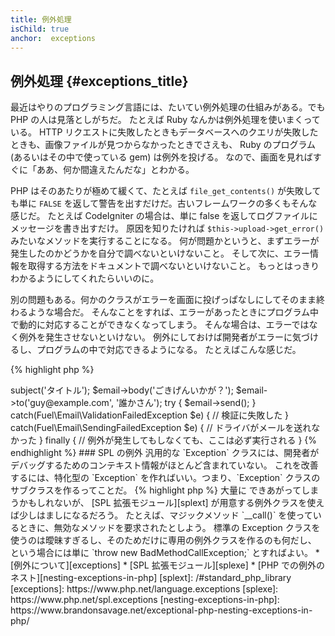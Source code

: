 ```yaml
---
title: 例外処理
isChild: true
anchor:  exceptions
---
```


## 例外処理 {#exceptions_title}

最近はやりのプログラミング言語には、たいてい例外処理の仕組みがある。でも PHP の人は見落としがちだ。
たとえば Ruby なんかは例外処理を使いまくっている。
HTTP リクエストに失敗したときもデータベースへのクエリが失敗したときも、画像ファイルが見つからなかったときでさえも、
Ruby のプログラム (あるいはその中で使っている gem) は例外を投げる。
なので、画面を見ればすぐに「ああ、何か間違えたんだな」とわかる。

PHP はそのあたりが極めて緩くて、たとえば `file_get_contents()` が失敗しても単に
`FALSE` を返して警告を出すだけだ。古いフレームワークの多くもそんな感じだ。
たとえば CodeIgniter の場合は、単に false を返してログファイルにメッセージを書き出すだけ。
原因を知りたければ `$this->upload->get_error()` みたいなメソッドを実行することになる。
何が問題かというと、まずエラーが発生したのかどうかを自分で調べないといけないこと。
そして次に、エラー情報を取得する方法をドキュメントで調べないといけないこと。
もっとはっきりわかるようにしてくれたらいいのに。

別の問題もある。何かのクラスがエラーを画面に投げっぱなしにしてそのまま終わるような場合だ。
そんなことをすれば、エラーがあったときにプログラム中で動的に対応することができなくなってしまう。
そんな場合は、エラーではなく例外を発生させないといけない。
例外にしておけば開発者がエラーに気づけるし、プログラムの中で対応できるようになる。
たとえばこんな感じだ。

{% highlight php %}
<?php
$email = new Fuel\Email;
$email->subject('タイトル');
$email->body('ごきげんいかが？');
$email->to('guy@example.com', '誰かさん');

try
{
    $email->send();
}
catch(Fuel\Email\ValidationFailedException $e)
{
    // 検証に失敗した
}
catch(Fuel\Email\SendingFailedException $e)
{
    // ドライバがメールを送れなかった
}
finally
{
    // 例外が発生してもしなくても、ここは必ず実行される
}
{% endhighlight %}

### SPL の例外

汎用的な `Exception` クラスには、開発者がデバッグするためのコンテキスト情報がほとんど含まれていない。
これを改善するには、特化型の `Exception` を作ればいい。つまり、`Exception` クラスのサブクラスを作るってことだ。

{% highlight php %}
<?php
class ValidationException extends Exception {}
{% endhighlight %}

こんなふうにすれば、catch ブロックを複数用意してそれぞれの例外で別の処理をできるようになる。
その結果、自作の例外クラスが <em>大量に</em> できあがってしまうかもしれないが、
[SPL 拡張モジュール][splext] が用意する例外クラスを使えば少しはましになるだろう。

たとえば、マジックメソッド `__call()` を使っているときに、無効なメソッドを要求されたとしよう。
標準の Exception クラスを使うのは曖昧すぎるし、そのためだけに専用の例外クラスを作るのも何だし、
という場合には単に `throw new BadMethodCallException;` とすればよい。

* [例外について][exceptions]
* [SPL 拡張モジュール][splexe]
* [PHP での例外のネスト][nesting-exceptions-in-php]


[splext]: /#standard_php_library
[exceptions]: https://www.php.net/language.exceptions
[splexe]: https://www.php.net/spl.exceptions
[nesting-exceptions-in-php]: https://www.brandonsavage.net/exceptional-php-nesting-exceptions-in-php/
